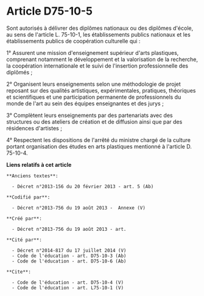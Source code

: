 # Article D75-10-5

Sont autorisés à délivrer des diplômes nationaux ou des diplômes d'école, au sens de l'article L. 75-10-1, les établissements
publics nationaux et les établissements publics de coopération culturelle qui : 

1° Assurent une mission d'enseignement supérieur d'arts plastiques, comprenant notamment le développement et la valorisation
de la recherche, la coopération internationale et le suivi de l'insertion professionnelle des diplômés ; 

2° Organisent leurs enseignements selon une méthodologie de projet reposant sur des qualités artistiques, expérimentales,
pratiques, théoriques et scientifiques et une participation permanente de professionnels du monde de l'art au sein des
équipes enseignantes et des jurys ; 

3° Complètent leurs enseignements par des partenariats avec des structures ou des ateliers de création et de diffusion ainsi
que par des résidences d'artistes ; 

4° Respectent les dispositions de l'arrêté du ministre chargé de la culture portant organisation des études en arts
plastiques mentionné à l'article D. 75-10-4.

**Liens relatifs à cet article**

	**Anciens textes**:

	  - Décret n°2013-156 du 20 février 2013 - art. 5 (Ab)

	**Codifié par**:

	  - Décret n°2013-756 du 19 août 2013 -  Annexe (V)

	**Créé par**:

	  - Décret n°2013-756 du 19 août 2013 - art.

	**Cité par**:

	  - Décret n°2014-817 du 17 juillet 2014 (V)
	  - Code de l'éducation - art. D75-10-3 (Ab)
	  - Code de l'éducation - art. D75-10-6 (Ab)

	**Cite**:

	  - Code de l'éducation - art. D75-10-4 (V)
	  - Code de l'éducation - art. L75-10-1 (V)
